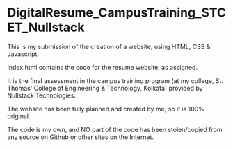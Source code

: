 # DigitalResume_CampusTraining_STCET_Nullstack

This is my submission of the creation of a website, using HTML, CSS & Javascript.



Index.html contains the code for the resume website, as assigned. 

It is the final assessment in the campus training program (at my college, St. Thomas' College of Engineering & Technology, Kolkata) provided by Nullstack Technologies.

The website has been fully planned and created by me, so it is 100% original. 

The code is my own, and NO part of the code has been stolen/copied from any source on Github or other sites on the Internet.
